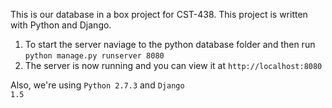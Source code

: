 This is our database in a box project for CST-438.  This project is written with Python and Django.

<ol>
<li>To start the server naviage to the python database folder and then run <code>python manage.py runserver 8080</code></li>
<li>The server is now running and you can view it at <code>http://localhost:8080</code></li>
</ol>

Also, we're using <code>Python 2.7.3</code> and <code>Django 1.5</code>
